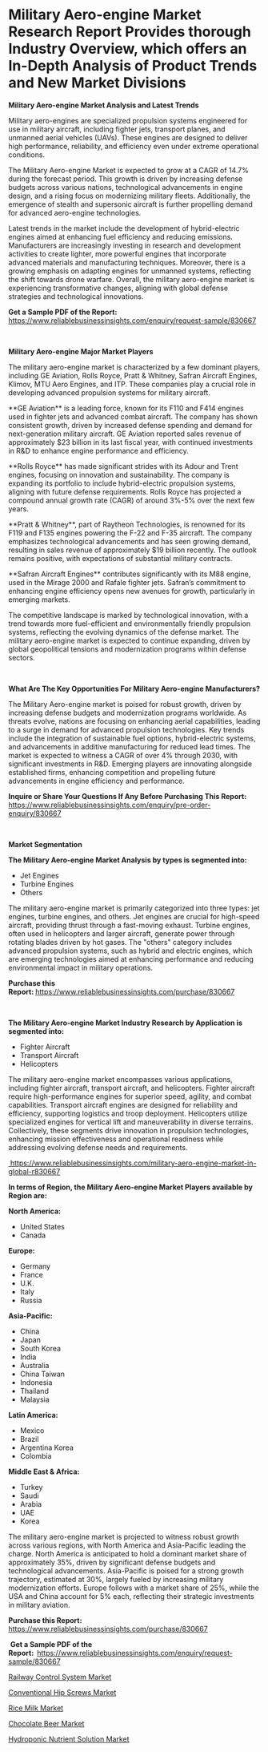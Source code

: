 <p><h1>Military Aero-engine Market Research Report Provides thorough Industry Overview, which offers an In-Depth Analysis of Product Trends and New Market Divisions</h1></p><p><strong>Military Aero-engine Market Analysis and Latest Trends</strong></p>
<p><p>Military aero-engines are specialized propulsion systems engineered for use in military aircraft, including fighter jets, transport planes, and unmanned aerial vehicles (UAVs). These engines are designed to deliver high performance, reliability, and efficiency even under extreme operational conditions.</p><p>The Military Aero-engine Market is expected to grow at a CAGR of 14.7% during the forecast period. This growth is driven by increasing defense budgets across various nations, technological advancements in engine design, and a rising focus on modernizing military fleets. Additionally, the emergence of stealth and supersonic aircraft is further propelling demand for advanced aero-engine technologies.</p><p>Latest trends in the market include the development of hybrid-electric engines aimed at enhancing fuel efficiency and reducing emissions. Manufacturers are increasingly investing in research and development activities to create lighter, more powerful engines that incorporate advanced materials and manufacturing techniques. Moreover, there is a growing emphasis on adapting engines for unmanned systems, reflecting the shift towards drone warfare. Overall, the military aero-engine market is experiencing transformative changes, aligning with global defense strategies and technological innovations.</p></p>
<p><strong>Get a Sample PDF of the Report:&nbsp;</strong> <a href="https://www.reliablebusinessinsights.com/enquiry/request-sample/830667?utm_campaign=62&utm_medium=2&utm_source=Github&utm_content=ia&utm_term=08102024&utm_id=military-aero-engine">https://www.reliablebusinessinsights.com/enquiry/request-sample/830667</a></p>
<p>&nbsp;</p>
<p><strong>Military Aero-engine Major Market Players</strong></p>
<p><p>The military aero-engine market is characterized by a few dominant players, including GE Aviation, Rolls Royce, Pratt & Whitney, Safran Aircraft Engines, Klimov, MTU Aero Engines, and ITP. These companies play a crucial role in developing advanced propulsion systems for military aircraft.</p><p>**GE Aviation** is a leading force, known for its F110 and F414 engines used in fighter jets and advanced combat aircraft. The company has shown consistent growth, driven by increased defense spending and demand for next-generation military aircraft. GE Aviation reported sales revenue of approximately $23 billion in its last fiscal year, with continued investments in R&D to enhance engine performance and efficiency.</p><p>**Rolls Royce** has made significant strides with its Adour and Trent engines, focusing on innovation and sustainability. The company is expanding its portfolio to include hybrid-electric propulsion systems, aligning with future defense requirements. Rolls Royce has projected a compound annual growth rate (CAGR) of around 3%-5% over the next few years.</p><p>**Pratt & Whitney**, part of Raytheon Technologies, is renowned for its F119 and F135 engines powering the F-22 and F-35 aircraft. The company emphasizes technological advancements and has seen growing demand, resulting in sales revenue of approximately $19 billion recently. The outlook remains positive, with expectations of substantial military contracts.</p><p>**Safran Aircraft Engines** contributes significantly with its M88 engine, used in the Mirage 2000 and Rafale fighter jets. Safran’s commitment to enhancing engine efficiency opens new avenues for growth, particularly in emerging markets.</p><p>The competitive landscape is marked by technological innovation, with a trend towards more fuel-efficient and environmentally friendly propulsion systems, reflecting the evolving dynamics of the defense market. The military aero-engine market is expected to continue expanding, driven by global geopolitical tensions and modernization programs within defense sectors.</p></p>
<p>&nbsp;</p>
<p><strong>What Are The Key Opportunities For Military Aero-engine Manufacturers?</strong></p>
<p><p>The Military Aero-engine market is poised for robust growth, driven by increasing defense budgets and modernization programs worldwide. As threats evolve, nations are focusing on enhancing aerial capabilities, leading to a surge in demand for advanced propulsion technologies. Key trends include the integration of sustainable fuel options, hybrid-electric systems, and advancements in additive manufacturing for reduced lead times. The market is expected to witness a CAGR of over 4% through 2030, with significant investments in R&D. Emerging players are innovating alongside established firms, enhancing competition and propelling future advancements in engine efficiency and performance.</p></p>
<p><strong>Inquire or Share Your Questions If Any Before Purchasing This Report:</strong> <a href="https://www.reliablebusinessinsights.com/enquiry/pre-order-enquiry/830667?utm_campaign=62&utm_medium=2&utm_source=Github&utm_content=ia&utm_term=08102024&utm_id=military-aero-engine">https://www.reliablebusinessinsights.com/enquiry/pre-order-enquiry/830667</a></p>
<p>&nbsp;</p>
<p><strong>Market Segmentation</strong></p>
<p><strong>The Military Aero-engine Market Analysis by types is segmented into:</strong></p>
<p><ul><li>Jet Engines</li><li>Turbine Engines</li><li>Others</li></ul></p>
<p><p>The military aero-engine market is primarily categorized into three types: jet engines, turbine engines, and others. Jet engines are crucial for high-speed aircraft, providing thrust through a fast-moving exhaust. Turbine engines, often used in helicopters and larger aircraft, generate power through rotating blades driven by hot gases. The "others" category includes advanced propulsion systems, such as hybrid and electric engines, which are emerging technologies aimed at enhancing performance and reducing environmental impact in military operations.</p></p>
<p><strong>Purchase this Report:&nbsp;</strong><a href="https://www.reliablebusinessinsights.com/purchase/830667?utm_campaign=62&utm_medium=2&utm_source=Github&utm_content=ia&utm_term=08102024&utm_id=military-aero-engine">https://www.reliablebusinessinsights.com/purchase/830667</a></p>
<p>&nbsp;</p>
<p><strong>The Military Aero-engine Market Industry Research by Application is segmented into:</strong></p>
<p><ul><li>Fighter Aircraft</li><li>Transport Aircraft</li><li>Helicopters</li></ul></p>
<p><p>The military aero-engine market encompasses various applications, including fighter aircraft, transport aircraft, and helicopters. Fighter aircraft require high-performance engines for superior speed, agility, and combat capabilities. Transport aircraft engines are designed for reliability and efficiency, supporting logistics and troop deployment. Helicopters utilize specialized engines for vertical lift and maneuverability in diverse terrains. Collectively, these segments drive innovation in propulsion technologies, enhancing mission effectiveness and operational readiness while addressing evolving defense needs and requirements.</p></p>
<p><a href="https://www.reliablebusinessinsights.com/military-aero-engine-market-in-global-r830667?utm_campaign=62&utm_medium=2&utm_source=Github&utm_content=ia&utm_term=08102024&utm_id=military-aero-engine">&nbsp;https://www.reliablebusinessinsights.com/military-aero-engine-market-in-global-r830667</a></p>
<p><strong>In terms of Region, the Military Aero-engine Market Players available by Region are:</strong></p>
<p>
    <p> <strong> North America: </strong>
        <ul>
            <li>United States</li>
            <li>Canada</li>
        </ul>
        </p> 
    <p> <strong> Europe: </strong>
        <ul>
            <li>Germany</li>
            <li>France</li>
            <li>U.K.</li>
            <li>Italy</li>
            <li>Russia</li>
        </ul>
        </p> 
    <p> <strong> Asia-Pacific: </strong>
        <ul>
            <li>China</li>
            <li>Japan</li>
            <li>South Korea</li>
            <li>India</li>
            <li>Australia</li>
            <li>China Taiwan</li>
            <li>Indonesia</li>
            <li>Thailand</li>
            <li>Malaysia</li>
        </ul>
        </p> 
    <p> <strong> Latin America: </strong>
        <ul>
            <li>Mexico</li>
            <li>Brazil</li>
            <li>Argentina Korea</li>
            <li>Colombia</li>
        </ul>
        </p> 
    <p> <strong> Middle East & Africa: </strong>
        <ul>
            <li>Turkey</li>
            <li>Saudi</li>
            <li>Arabia</li>
            <li>UAE</li>
            <li>Korea</li>
        </ul>
    </p>
    </p>
<p><p>The military aero-engine market is projected to witness robust growth across various regions, with North America and Asia-Pacific leading the charge. North America is anticipated to hold a dominant market share of approximately 35%, driven by significant defense budgets and technological advancements. Asia-Pacific is poised for a strong growth trajectory, estimated at 30%, largely fueled by increasing military modernization efforts. Europe follows with a market share of 25%, while the USA and China account for 5% each, reflecting their strategic investments in military aviation.</p></p>
<p><strong>Purchase this Report: </strong><a href="https://www.reliablebusinessinsights.com/purchase/830667?utm_campaign=62&utm_medium=2&utm_source=Github&utm_content=ia&utm_term=08102024&utm_id=military-aero-engine">https://www.reliablebusinessinsights.com/purchase/830667</a></p>
<p>&nbsp;<strong>Get a Sample PDF of the Report:&nbsp;&nbsp;</strong><a href="https://www.reliablebusinessinsights.com/enquiry/request-sample/830667?utm_campaign=62&utm_medium=2&utm_source=Github&utm_content=ia&utm_term=08102024&utm_id=military-aero-engine">https://www.reliablebusinessinsights.com/enquiry/request-sample/830667</a></p>
<p><strong></strong></p>
<p><p><a href="https://www.linkedin.com/pulse/railway-control-system-market-size-type-level-1level-2level-kuhle?utm_campaign=62&utm_medium=2&utm_source=Github&utm_content=ia&utm_term=08102024&utm_id=military-aero-engine">Railway Control System Market</a></p><p><a href="https://github.com/Annahawkins697/Market-Research-Report-List-1/blob/main/conventional-hip-screws-market.md?utm_campaign=62&utm_medium=2&utm_source=Github&utm_content=ia&utm_term=08102024&utm_id=military-aero-engine">Conventional Hip Screws Market</a></p><p><a href="https://issuu.com/reportprime-2/docs/rice-milk-market-size-2030.pptx_2d49ea49cdc912?utm_campaign=62&utm_medium=2&utm_source=Github&utm_content=ia&utm_term=08102024&utm_id=military-aero-engine">Rice Milk Market</a></p><p><a href="https://issuu.com/reportprime-2/docs/chocolate-beer-market-size-2030.pptx?utm_campaign=62&utm_medium=2&utm_source=Github&utm_content=ia&utm_term=08102024&utm_id=military-aero-engine">Chocolate Beer Market</a></p><p><a href="https://www.linkedin.com/pulse/decoding-hydroponic-nutrient-solution-market-signals-zkwge?utm_campaign=62&utm_medium=2&utm_source=Github&utm_content=ia&utm_term=08102024&utm_id=military-aero-engine">Hydroponic Nutrient Solution Market</a></p></p>